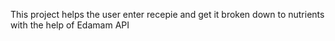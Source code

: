 This project helps the user enter recepie and get it broken down to nutrients with the help of Edamam API
